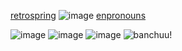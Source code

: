[retrospring](https://retrospring.net/@honokafu)  ![image](https://64.media.tumblr.com/73dd55c97fdb76554dbbf4f9a83bbe88/a79b42d6e6497adf-2b/s75x75_c1/6ce68eebc0cdf14fb3c3bf60b3d489b2d6cacb36.gifv) [enpronouns](https://en.pronouns.page/@honokafu)

![image](https://64.media.tumblr.com/c846412b42c13a83513eefcdf6de4962/3b801c6b5282f4dc-f3/s100x200/2108af88b5b6d216b4278362653603764c8863df.gifv) ![image](https://64.media.tumblr.com/244198b06e9ed23d3e720133eafc9290/3b801c6b5282f4dc-91/s100x200/735f9af2b43723ba36bf188bc8fac42cca9b89fa.gifv) ![image](https://64.media.tumblr.com/f91944b51c1a3bbcd748db3c0e57e1e0/3b801c6b5282f4dc-b2/s100x200/6d348301f0565480ed0ca386ce204e81e6e320f6.gifv) 
![banchuu!](https://cdn.discordapp.com/attachments/1116199668297248890/1258023723403968543/IMG_20240703_193621.jpg?ex=66868964&is=668537e4&hm=799b3bdd4c2e95161f60db301b019da43697cdc9110bbbae977f2005317a79b0&)
